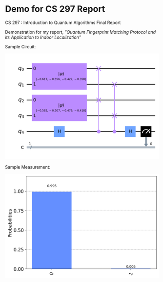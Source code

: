 # Demo for CS 297 Report

CS 297 : Introduction to Quantum Algorithms Final Report

Demonstration for my report, <i> "Quantum Fingerprint Matching Protocol and its Application to Indoor Localization" </i>

Sample Circuit:

![](resources/circuit.png)

Sample Measurement:

![](resources/measurement.png)
